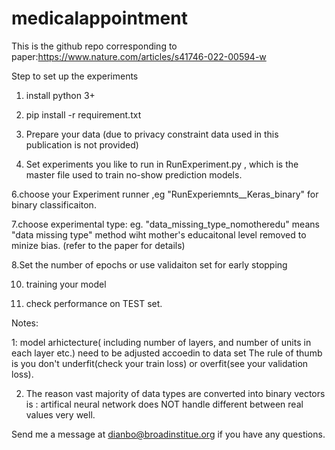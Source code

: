 # medicalappointment

This is the github repo corresponding to paper:https://www.nature.com/articles/s41746-022-00594-w

Step to set up the experiments

1. install python 3+

2. pip install -r requirement.txt

3. Prepare your data (due to privacy constraint data used in this publication is not provided)

5. Set experiments you like to run in RunExperiment.py  , which is the master file used to train no-show prediction
models. 

6.choose your Experiment runner ,eg "RunExperiemnts__Keras_binary" for binary classificaiton. 

7.choose experimental type: eg. "data_missing_type_nomotheredu" means "data missing type" method wiht mother's educaitonal level removed to minize bias. 
(refer to the paper for details)

8.Set the number of epochs or use validaiton set for early stopping 

10. training your model 

11. check performance on TEST set. 


Notes:

1: model arhictecture( including number of layers, and number of units in each layer etc.)  need to be adjusted accoedin to data set
The rule of thumb is you don't underfit(check your train loss) or overfit(see your validation loss).

2. The reason vast majority of data types are converted into binary vectors is : artifical neural network does NOT handle different between real values very well.

Send me a message at dianbo@broadinstitue.org if you have any questions.
